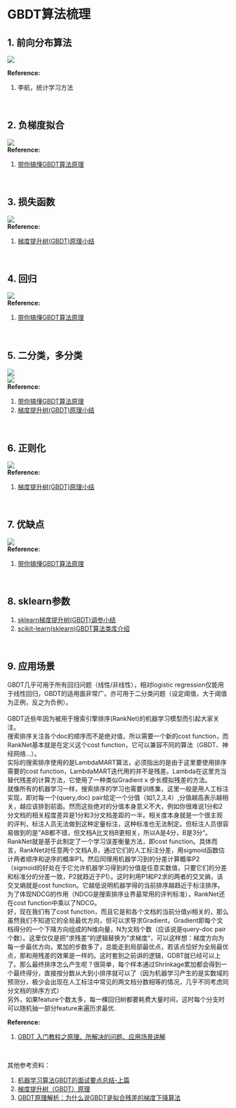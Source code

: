 # GBDT算法梳理

## 1. 前向分布算法
![](https://github.com/Drizzle-Zhang/practice/blob/master/ensemble_learning/Supp_Task2/FSA1.png)<br>


**Reference:**<br>
1. 李航，统计学习方法<br>
<br>


## 2. 负梯度拟合
![](https://github.com/Drizzle-Zhang/practice/blob/master/ensemble_learning/Supp_Task2/futidunihe.png)<br>
**Reference:**<br>
1. [带你搞懂GBDT算法原理](https://blog.csdn.net/akirameiao/article/details/80009155)<br>
<br>

## 3. 损失函数
![](https://github.com/Drizzle-Zhang/practice/blob/master/ensemble_learning/Supp_Task2/loss_function.png)<br>
**Reference:**<br>
1. [梯度提升树(GBDT)原理小结 ](https://www.cnblogs.com/pinard/p/6140514.html)<br>
<br>

## 4. 回归
![](https://github.com/Drizzle-Zhang/practice/blob/master/ensemble_learning/Supp_Task2/regression.png)<br>
**Reference:**<br>
1. [带你搞懂GBDT算法原理](https://blog.csdn.net/akirameiao/article/details/80009155)<br>
<br>

## 5. 二分类，多分类
![](https://github.com/Drizzle-Zhang/practice/blob/master/ensemble_learning/Supp_Task2/double_classification.png)<br>
![](https://github.com/Drizzle-Zhang/practice/blob/master/ensemble_learning/Supp_Task2/multi_classification.png)<br>
**Reference:**<br>
1. [带你搞懂GBDT算法原理](https://blog.csdn.net/akirameiao/article/details/80009155)<br>
2. [梯度提升树(GBDT)原理小结 ](https://www.cnblogs.com/pinard/p/6140514.html)<br>
<br>

## 6. 正则化
![](https://github.com/Drizzle-Zhang/practice/blob/master/ensemble_learning/Supp_Task2/normalization.png)<br>
**Reference:**<br>
1. [梯度提升树(GBDT)原理小结 ](https://www.cnblogs.com/pinard/p/6140514.html)<br>
<br>

## 7. 优缺点
![](https://github.com/Drizzle-Zhang/practice/blob/master/ensemble_learning/Supp_Task2/advantages.png)<br>
**Reference:**<br>
1. [带你搞懂GBDT算法原理](https://blog.csdn.net/akirameiao/article/details/80009155)<br>
<br>

## 8. sklearn参数
1. [sklearn梯度提升树(GBDT)调参小结](https://blog.csdn.net/lynn_001/article/details/85339034)<br>
2. [scikit-learn(sklearn)GBDT算法类库介绍](http://blog.sina.com.cn/s/blog_62970c250102xg5j.html)<br>
<br>

## 9. 应用场景
GBDT几乎可用于所有回归问题（线性/非线性），相对logistic regression仅能用于线性回归，GBDT的适用面非常广。亦可用于二分类问题（设定阈值，大于阈值为正例，反之为负例）。<br>
<br>
GBDT近些年因为被用于搜索引擎排序(RankNet)的机器学习模型而引起大家关注。<br>
搜索排序关注各个doc的顺序而不是绝对值，所以需要一个新的cost function，而RankNet基本就是在定义这个cost function，它可以兼容不同的算法（GBDT、神经网络...）。<br>
实际的搜索排序使用的是LambdaMART算法，必须指出的是由于这里要使用排序需要的cost function，LambdaMART迭代用的并不是残差。Lambda在这里充当替代残差的计算方法，它使用了一种类似Gradient x 步长模拟残差的方法。<br>
就像所有的机器学习一样，搜索排序的学习也需要训练集，这里一般是用人工标注实现，即对每一个(query,doc) pair给定一个分值（如1,2,3,4）,分值越高表示越相关，越应该排到前面。然而这些绝对的分值本身意义不大，例如你很难说1分和2分文档的相关程度差异是1分和3分文档差距的一半。相关度本身就是一个很主观的评判，标注人员无法做到这种定量标注，这种标准也无法制定。但标注人员很容易做到的是”AB都不错，但文档A比文档B更相关，所以A是4分，B是3分“。RankNet就是基于此制定了一个学习误差衡量方法，即cost function。具体而言，RankNet对任意两个文档A,B，通过它们的人工标注分差，用sigmoid函数估计两者顺序和逆序的概率P1。然后同理用机器学习到的分差计算概率P2（sigmoid的好处在于它允许机器学习得到的分值是任意实数值，只要它们的分差和标准分的分差一致，P2就趋近于P1）。这时利用P1和P2求的两者的交叉熵，该交叉熵就是cost function。它越低说明机器学得的当前排序越趋近于标注排序。为了体现NDCG的作用（NDCG是搜索排序业界最常用的评判标准），RankNet还在cost function中乘以了NDCG。<br>
好，现在我们有了cost function，而且它是和各个文档的当前分值yi相关的，那么虽然我们不知道它的全局最优方向，但可以求导求Gradient，Gradient即每个文档得分的一个下降方向组成的N维向量，N为文档个数（应该说是query-doc pair个数）。这里仅仅是把”求残差“的逻辑替换为”求梯度“，可以这样想：梯度方向为每一步最优方向，累加的步数多了，总能走到局部最优点，若该点恰好为全局最优点，那和用残差的效果是一样的。这时套到之前讲的逻辑，GDBT就已经可以上了。那么最终排序怎么产生呢？很简单，每个样本通过Shrinkage累加都会得到一个最终得分，直接按分数从大到小排序就可以了（因为机器学习产生的是实数域的预测分，极少会出现在人工标注中常见的两文档分数相等的情况，几乎不同考虑同分文档的排序方式）<br>
另外，如果feature个数太多，每一棵回归树都要耗费大量时间，这时每个分支时可以随机抽一部分feature来遍历求最优.<br>

**Reference:**<br>
1. [GBDT 入门教程之原理、所解决的问题、应用场景讲解](https://blog.csdn.net/molu_chase/article/details/78111148)<br>
<br>

其他参考资料：<br>
1. [机器学习算法GBDT的面试要点总结-上篇 ](https://www.cnblogs.com/ModifyRong/p/7744987.html)<br>
2. [梯度提升树（GBDT）原理 ](http://blog.sina.com.cn/s/blog_62970c250102xg5c.html)<br>
3. [GBDT原理解析：为什么说GBDT是拟合残差的梯度下降算法](https://blog.csdn.net/nickzzzhu/article/details/81539138)
<br>





